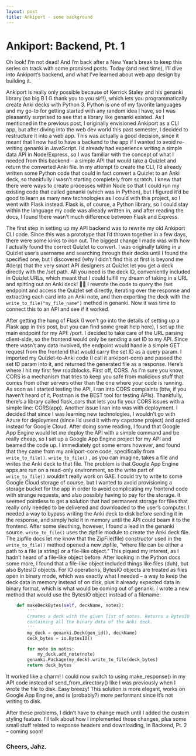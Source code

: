 ```yaml
---
layout: post
title: Ankiport - some background
---
```


# Ankiport: Backend, Pt. 1

Oh look! I’m not dead! And I’m back after a New Year’s break to keep this series on track with some promised posts. Today (and next time), I’ll dive into Ankiport’s backend, and what I’ve learned about web app design by building it.

Ankiport is really only possible because of Kerrick Staley and his genanki library (so big B I G thank you to you sir!!), which lets you programmatically create Anki decks with Python 3. Python is one of my favorite languages and my go-to for getting started with any random idea I have, so I was pleasantly surprised to see that a library like genanki existed. As I mentioned in the previous post, I originally envisioned Ankiport as a CLI app, but after diving into the web dev world this past semester, I decided to restructure it into a web app. This was actually a good decision, since it meant that I now had to have a backend to the app if I wanted to avoid re-writing genanki in JavaScript. I’d already had experience writing a simple data API in Node/Express, so I was familiar with the concept of what I needed from this backend – a simple API that would take a Quizlet and return the converted Anki file. In my attempt to create the CLI, I’d already written some Python code that could in fact convert a Quizlet to an Anki deck, so thankfully I wasn’t starting completely from scratch. I knew that there were ways to create processes within Node so that I could run my existing code that called genanki (which was in Python), but I figured it’d be good to learn as many new technologies as I could with this project, so I went with Flask instead. Flask is, of course, a Python library, so I could stay within the language my code was already written in, and after reading the docs, I found there wasn’t much difference between Flask and Express.

The first step in setting up my API backend was to rewrite my old Ankiport CLI code. Since this was a prototype that I’d thrown together in a few days, there were some kinks to iron out. The biggest change I made was with how I actually found the correct Quizlet to convert. I was originally taking in a Quizlet user’s username and searching through their decks until I found the specified one, but I discovered (why I didn’t find this at first is beyond me #derp) that the very smart API designers at Quizlet let you get a deck directly with the /set path. All you need is the deck ID, conveniently included in Quizlet URLs, which meant that I could fulfill my dream of taking in a URL and spitting out an Anki deck! 🎉🎊 I rewrote the code to query the /set endpoint and access the Quizlet set directly, iterating over the response and extracting each card into an Anki note, and then exporting the deck with the `write_to_file("my_file_name")` method in genanki. Now it was time to connect this to an API and see if it worked.

After getting the hang of Flask (I won’t go into the details of setting up a Flask app in this post, but you can find some great help here), I set up the main endpoint for my API: /port. I decided to take care of the URL parsing client-side, so the frontend would only be sending a set ID to my API. Since there wasn’t any data involved, the endpoint would handle a simple GET request from the frontend that would carry the set ID as a query param. I imported my Quizlet-to-Anki code (I call it ankiport-core) and passed the set ID param into it, and returned the generated file as a response. Here’s where I hit my first few roadblocks. First off, CORS. As I’m sure you know, CORS is a mechanism that tries to keep you safe from malicious stuff that comes from other servers other than the one where your code is running. As soon as I started testing the API, I ran into CORS complaints (btw, if you haven’t heard of it, Postman is the BEST tool for testing APIs). Thankfully, there’s a library called flask_cors that lets you fix your CORS issues with a simple line: CORS(app). Another issue I ran into was with deployment. I decided that since I was learning new technologies, I wouldn’t go with Azure for deployment (since I’d used it with my capstone project) and opted instead for Google Cloud. After doing some reading, I found that Google App Engine would let me deploy the API with a simple command and be really cheap, so I set up a Google App Engine project for my API and beamed the code up. I immediately got some errors however, and found that they came from my ankiport-core code, specifically from `write_to_file()`. `write_to_file()` , as you can imagine, takes a file and writes the Anki deck to that file. The problem is that Google App Engine apps are run on a read-only environment, so the write part of `write_to_file()` wouldn’t really work on GAE. I could try to write to some Google Cloud storage of course, but I wanted to avoid provisioning a storage bucket for the app in order to avoid complicating my frontend code with strange requests, and also possibly having to pay for the storage. It seemed pointless to get a solution that had permanent storage for files that really only needed to be delivered and downloaded to the user’s computer. I needed a way to bypass writing the Anki deck to disk before sending it in the response, and simply hold it in memory until the API could beam it to the frontend. After some sleuthing, however, I found a lead in the genanki source. `write_to_file()` uses the zipfile module to create the Anki deck file. The zipfile docs let me know that the ZipFile(file) constructor used in the `write_to_file()` method opened a new zipfile, “where file can be either a path to a file (a string) or a file-like object.” This piqued my interest, as I hadn’t heard of a file-like object before. After looking in the Python docs some more, I found that a file-like object included things like files (duh), but also BytesIO objects. For IO operations, BytesIO objects are treated as files open in binary mode, which was exactly what I needed – a way to keep the deck data in memory instead of on disk, plus it already expected data in binary format, which is what would be coming out of genanki. I wrote a new method that would use the BytesIO object instead of a filename:

```python
    def makeDeckBytes(self, deckName, notes):
        '''
        Creates a deck with the given list of notes. Returns a BytesIO object
        containing all the binary data of the Anki deck.
        '''
        my_deck = genanki.Deck(gen_id(), deckName)
        deck_bytes = io.BytesIO()

        for note in notes:
            my_deck.add_note(note)
        genanki.Package(my_deck).write_to_file(deck_bytes)
        return deck_bytes
```

It worked like a charm! I could now switch to using make_response() in my API code instead of send_from_directory() like I was previously when I wrote the file to disk. Easy breezy! This solution is more elegant, works on Google App Engine, and is (probably?) more performant since it’s not writing to disk.

After these problems, I didn’t have to change much until I added the custom styling feature. I’ll talk about how I implemented those changes, plus some small stuff related to response headers and downloading, in Backend, Pt. 2 – coming soon!

### Cheers, Jahz.
